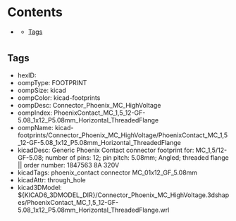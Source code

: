 



Contents
========

* [](#)
	* [Tags](#tags)

# 

## Tags

- hexID: 
- oompType: FOOTPRINT
- oompSize: kicad
- oompColor: kicad-footprints
- oompDesc: Connector_Phoenix_MC_HighVoltage
- oompIndex: PhoenixContact_MC_1,5_12-GF-5.08_1x12_P5.08mm_Horizontal_ThreadedFlange
- oompName: kicad-footprints/Connector_Phoenix_MC_HighVoltage/PhoenixContact_MC_1,5_12-GF-5.08_1x12_P5.08mm_Horizontal_ThreadedFlange
- kicadDesc: Generic Phoenix Contact connector footprint for: MC_1,5/12-GF-5.08; number of pins: 12; pin pitch: 5.08mm; Angled; threaded flange || order number: 1847563 8A 320V
- kicadTags: phoenix_contact connector MC_01x12_GF_5.08mm
- kicadAttr: through_hole
- kicad3DModel: ${KICAD6_3DMODEL_DIR}/Connector_Phoenix_MC_HighVoltage.3dshapes/PhoenixContact_MC_1,5_12-GF-5.08_1x12_P5.08mm_Horizontal_ThreadedFlange.wrl
